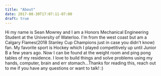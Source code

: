 ```yaml
---
title: "About"
date: 2017-08-30T17:07:11-07:00
draft: true
---
```

Hi my name is Sean Mowrey and I am a Honors Mechanical Engineering Student at the University of Waterloo. I'm from the west coast but am a Calgary Flames(2018 Stanley Cup Champions just in case you didn't know) fan. My favorite sport is Hockey which I played competitively up until Junior B a few years ago. Now I can be found at the weight room and ping pong tables of my residence. I love to build things and solve problems using my hands, computer, brain and err stomach...Thanks for reading this, reach out to me if you have any questions or want to talk! :)
